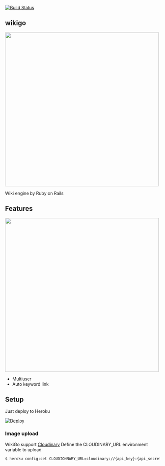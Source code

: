 [![Build Status](https://travis-ci.org/toyoshi/wikigo.svg?branch=master)](https://travis-ci.org/toyoshi/wikigo)

## wikigo

<img src='https://cloud.githubusercontent.com/assets/188394/19829766/528c7046-9e25-11e6-9271-0fa6916b770b.png' width='500'>

Wiki engine by Ruby on Rails

## Features

<img src='https://cloud.githubusercontent.com/assets/188394/19829747/d9d0b680-9e24-11e6-9d1d-40e20604f170.png' width='500'>

- Multiuser
- Auto keyword link

## Setup

Just deploy to Heroku

[![Deploy](https://www.herokucdn.com/deploy/button.png)](https://heroku.com/deploy)

### Image upload

WikiGo support [Cloudinary](http://cloudinary.com/ )
Define the CLOUDINARY_URL environment variable to upload

```bash
$ heroku config:set CLOUDIONNARY_URL=cloudinary://{api_key}:{api_secret}@{cloud_name}
```
